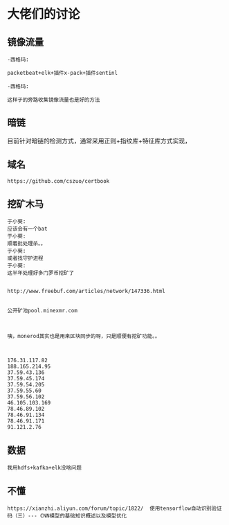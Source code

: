 # 大佬们的讨论 

## 镜像流量

```
-西格玛:

packetbeat+elk+插件x-pack+插件sentinl

-西格玛:

这样子的旁路收集镜像流量也是好的方法

```

##  暗链

目前针对暗链的检测方式，通常采用正则+指纹库+特征库方式实现，



## 域名



`https://github.com/cszuo/certbook `



## 挖矿木马



```
于小葵:
应该会有一个bat
于小葵:
顺着批处理杀。。
于小葵:
或者找守护进程
于小葵:
这半年处理好多门罗币挖矿了


http://www.freebuf.com/articles/network/147336.html


公开矿池pool.minexmr.com



咦，monerod其实也是用来区块同步的呀，只是顺便有挖矿功能。。



```



```
176.31.117.82
188.165.214.95
37.59.43.136
37.59.45.174
37.59.54.205
37.59.55.60
37.59.56.102
46.105.103.169
78.46.89.102
78.46.91.134
78.46.91.171
91.121.2.76
```



## 数据

```
我用hdfs+kafka+elk没啥问题
```







## 不懂

```
https://xianzhi.aliyun.com/forum/topic/1822/  使用tensorflow自动识别验证码（三）--- CNN模型的基础知识概述以及模型优化 
```

